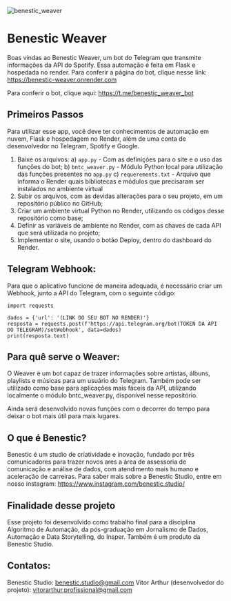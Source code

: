 ![benestic_weaver](https://user-images.githubusercontent.com/61673650/230957503-f96a2302-9e58-4347-aab8-a0ec101aeefa.png)

# Benestic Weaver
Boas vindas ao Benestic Weaver, um bot do Telegram que transmite informações da API do Spotify. Essa automação é feita em Flask e hospedada no render.
Para conferir a página do bot, clique nesse link: https://benestic-weaver.onrender.com

Para conferir o bot, clique aqui: https://t.me/benestic_weaver_bot

## Primeiros Passos
Para utilizar esse app, você deve ter conhecimentos de automação em nuvem, Flask e hospedagem no Render, além de uma conta de desenvolvedor no Telegram, Spotify e Google.

1. Baixe os arquivos:
  a) `app.py` - Com as definições para o site e o uso das funções do bot;
  b) `bntc_weaver.py` - Módulo Python local para utilização das funções presentes no `app.py`
  c) `requerements.txt` - Arquivo que informa o Render quais bibliotecas e módulos que precisaram ser instalados no ambiente virtual
2. Subir os arquivos, com as devidas alterações para o seu projeto, em um repositório público no GitHub;
3. Criar um ambiente virtual Python no Render, utilizando os códigos desse repositório como base;
4. Definir as variáveis de ambiente no Render, com as chaves de cada API que será utilizada no projeto;
5. Implementar o site, usando o botão Deploy, dentro do dashboard do Render.

## Telegram Webhook:
Para que o aplicativo funcione de maneira adequada, é necessário criar um Webhook, junto a API do Telegram, com o seguinte código:
```
import requests

dados = {'url': '(LINK DO SEU BOT NO RENDER)'}
resposta = requests.post(f'https://api.telegram.org/bot(TOKEN DA API DO TELEGRAM)/setWebhook', data=dados)
print(resposta.text)
```

## Para quê serve o Weaver:
O Weaver é um bot capaz de trazer informações sobre artistas, álbuns, playlists e músicas para um usuário do Telegram. Também pode ser utilizado como base para aplicações mais fáceis da API, utilizando localmente o módulo bntc_weaver.py, disponível nesse repositório. 

Ainda será desenvolvido novas funções com o decorrer do tempo para deixar o bot mais útil para mais lugares.

## O que é Benestic?
Benestic é um studio de criatividade e inovação, fundado por três comunicadores para trazer novos ares a área de assessoria de comunicação e análise de dados, com atendimento mais humano e aceleração de carreiras. Para saber mais sobre a Benestic Studio, entre em nosso instagram: https://www.instagram.com/benestic.studio/

## Finalidade desse projeto
Esse projeto foi desenvolvido como trabalho final para a disciplina Algoritmo de Automação, da pós-graduação em Jornalismo de Dados, Automação e Data Storytelling, do Insper. Também é um produto da Benestic Studio. 

## Contatos:
Benestic Studio: benestic.studio@gmail.com
Vitor Arthur (desenvolvedor do projeto): vitorarthur.profissional@gmail.com
